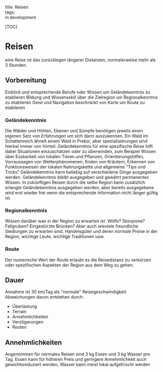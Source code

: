 title: Reisen  
tags:   
in development

[TOC]

# Reisen
eine Reise ist das zurücklegen längerer Distanzen, normalerweise mehr als 3 Stunden.

## Vorbereitung
Einblick und entsprechende Berufe oder Wissen um Geländekenntnis zu etablieren
Bildung und Wissensskill über die Zielregion um Regionalkenntnis zu etablieren
Geist und Navigation beschränkt von Karte um Route zu etablieren

### Geländekenntnis
Die Wälder und Höhlen, Ebenen und Sümpfe benötigen jeweils einen eigenen Satz von Erfahrungen um sich darin auszukennen. Ein Wald im Schattenreich ähnelt einem Wald in Prekor, aber spezialisierungen sind hierbei immer von Vorteil.
Geländekenntnis für eine spezifische Reise hilft dabei Situationen einzuschätzen oder zu überwinden, zum Beispiel Wissen über Essbarkeit von lokalen Tieren und Pflanzen, Orientierungshilfen, Vorraussagen von Wetterphänomenen, finden von Kräutern, Erkennen von Funktionsweisen der lokalen Nahrungskette und allgemeine "Tips und Tricks"
Geländekenntnis kann beliebig auf verschiedene Dinge ausgegeben werden. Geländekenntnis bleibt ausgegeben und gewährt permanentes Wissen. In zukünftigen Reisen durch die selbe Region kann zusätzlich erlangte Geländekenntnis ausgegeben werden, aber bereits ausgegebene wird erst wieder frei wenn die entsprechende Information nicht länger gültig ist.

### Regionalkenntnis
Wissen darüber was in der Region zu erwarten ist. Wölfe? Skorpione? Fallgruben? Eingestürzte Brücken? Aber auch wieviele freundliche Siedlungen zu erwarten sind, Handelsgüter und deren normale Preise in der Region, wichtige Leute, wichtige Traditionen usw.

### Route
Der numerische Wert der Route erlaubt es die Reisedistanz zu verkürzen oder spezifischen Aspekten der Region aus dem Weg zu gehen.

## Dauer
Annahme ist 30 km/Tag als "normale" Reisegeschwindigkeit. Abweichungen davon entstehen durch:

* Überlastung
* Terrain
* Annehmlichkeiten
* Verzögerungen
* Routen

## Annehmlichkeiten
Angenommen für normales Reisen sind 3 kg Essen und 3 kg Wasser pro Tag.
Essen kann für höheren Preis und geringere Annehmlichkeit auch gewichtsreduziert werden, Wasser kann meist lokal aufgefrischt werden
